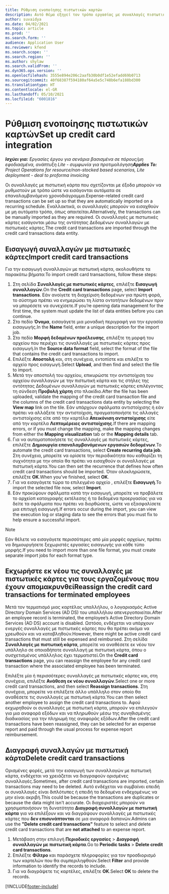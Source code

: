```yaml
---
title: Ρύθμιση ενοποίησης πιστωτικών καρτών
description: Αυτό θέμα εξηγεί τον τρόπο εργασίας με συναλλαγές πιστωτικής κάρτας που σχετίζονται με δαπάνες.
author: suvaidya
ms.date: 04/02/2021
ms.topic: article
ms.prod: ''
ms.search.form: ''
audience: Application User
ms.reviewer: kfend
ms.search.scope: ''
ms.search.region: ''
ms.author: shylaw
ms.search.validFrom: ''
ms.dyn365.ops.version: ''
ms.openlocfilehash: 3555e894e206c2aafb30b0df1e52efadd69b0713
ms.sourcegitcommit: 40f68387f594180af64a5e5c748b6efa188bd300
ms.translationtype: HT
ms.contentlocale: el-GR
ms.lasthandoff: 05/10/2021
ms.locfileid: "6001816"
---
```

# <a name="set-up-credit-card-integration"></a><span data-ttu-id="14619-103">Ρύθμιση ενοποίησης πιστωτικών καρτών</span><span class="sxs-lookup"><span data-stu-id="14619-103">Set up credit card integration</span></span>

<span data-ttu-id="14619-104">_**Ισχύει για:** Εργασίες έργου για σενάρια βασισμένα σε πόρους/μη εφοδιασμένα, ανάπτυξη Lite - συμφωνία για προτιμολόγηση_</span><span class="sxs-lookup"><span data-stu-id="14619-104">_**Applies To:** Project Operations for resource/non-stocked based scenarios, Lite deployment - deal to proforma invoicing_</span></span>

<span data-ttu-id="14619-105">Οι συναλλαγές με πιστωτική κάρτα που σχετίζονται με έξοδα μπορούν να ρυθμιστούν με τρόπο ώστε να εισάγονται αυτόματα σε επαναλαμβανόμενο χρονοδιάγραμμα.</span><span class="sxs-lookup"><span data-stu-id="14619-105">Expense-related credit card transactions can be set up so that they are automatically imported on a recurring schedule.</span></span> <span data-ttu-id="14619-106">Εναλλακτικά, οι συναλλαγές μπορούν να εισαχθούν με μη αυτόματο τρόπο, όπως απαιτείται.</span><span class="sxs-lookup"><span data-stu-id="14619-106">Alternatively, the transactions can be manually imported as they are required.</span></span> <span data-ttu-id="14619-107">Οι συναλλαγές με πιστωτικές κάρτες εισάγονται μέσω της οντότητας Δεδομένων συναλλαγών με πιστωτικές κάρτες.</span><span class="sxs-lookup"><span data-stu-id="14619-107">The credit card transactions are imported through the credit card transactions data entity.</span></span>

## <a name="import-credit-card-transactions"></a><span data-ttu-id="14619-108">Εισαγωγή συναλλαγών με πιστωτικές κάρτες</span><span class="sxs-lookup"><span data-stu-id="14619-108">Import credit card transactions</span></span>

<span data-ttu-id="14619-109">Για την εισαγωγή συναλλαγών με πιστωτική κάρτα, ακολουθήστε τα παρακάτω βήματα:</span><span class="sxs-lookup"><span data-stu-id="14619-109">To import credit card transactions, follow these steps:</span></span>

1. <span data-ttu-id="14619-110">Στη σελίδα **Συναλλαγές με πιστωτικές κάρτες**, επιλέξτε **Εισαγωγή συναλλαγών**.</span><span class="sxs-lookup"><span data-stu-id="14619-110">On the **Credit card transactions** page, select **Import transactions**.</span></span> <span data-ttu-id="14619-111">Εάν ανοίγετε τη διαχείριση δεδομένων για πρώτη φορά, το σύστημα πρέπει να ενημερώσει τη λίστα οντοτήτων δεδομένων πριν να μπορέσετε να συνεχίσετε.</span><span class="sxs-lookup"><span data-stu-id="14619-111">If you’re opening data management for the first time, the system must update the list of data entities before you can continue.</span></span>
2. <span data-ttu-id="14619-112">Στο πεδίο **Όνομα**, εισαγάγετε μια μοναδική περιγραφή για την εργασία εισαγωγής.</span><span class="sxs-lookup"><span data-stu-id="14619-112">In the **Name** field, enter a unique description for the import job.</span></span>
3. <span data-ttu-id="14619-113">Στο πεδίο **Μορφή δεδομένων προέλευσης**, επιλέξτε τη μορφή του αρχείου που περιέχει τις συναλλαγές με πιστωτικές κάρτες προς εισαγωγή.</span><span class="sxs-lookup"><span data-stu-id="14619-113">In the **Source data format** field, select the format of the file that contains the credit card transactions to import.</span></span>
4. <span data-ttu-id="14619-114">Επιλέξτε **Αποστολή** και, στη συνέχεια, εντοπίστε και επιλέξτε το αρχείο προς εισαγωγή.</span><span class="sxs-lookup"><span data-stu-id="14619-114">Select **Upload**, and then find and select the file to import.</span></span>
5. <span data-ttu-id="14619-115">Μετά την αποστολή του αρχείου, επικυρώστε την αντιστοίχιση του αρχείου συναλλαγών με την πιστωτική κάρτα και τις στήλες της οντότητας Δεδομένων συναλλαγών με πιστωτικές κάρτες επιλέγοντας τη σύνδεση **Προβολή χάρτη** στο πλακίδιο.</span><span class="sxs-lookup"><span data-stu-id="14619-115">After the file has been uploaded, validate the mapping of the credit card transaction file and the columns of the credit card transactions data entity by selecting the **View map** link on the tile.</span></span> <span data-ttu-id="14619-116">Εάν υπάρχουν σφάλματα αντιστοίχισης ή εάν πρέπει να αλλάξετε την αντιστοίχιση, πραγματοποιήστε τις αλλαγές αντιστοίχισης είτε από την καρτέλα **Απεικόνιση αντιστοίχισης** είτε από την καρτέλα **Λεπτομέρειες αντιστοίχισης**.</span><span class="sxs-lookup"><span data-stu-id="14619-116">If there are mapping errors, or if you must change the mapping, make the mapping changes from either the **Mapping visualization** tab or the **Mapping details** tab.</span></span>
6. <span data-ttu-id="14619-117">Για να αυτοματοποιήσετε τις συναλλαγές με πιστωτικές κάρτες, επιλέξτε **Δημιουργία επαναλαμβανόμενων εργασιών δεδομένων**.</span><span class="sxs-lookup"><span data-stu-id="14619-117">To automate the credit card transactions, select **Create recurring data job**.</span></span> <span data-ttu-id="14619-118">Στη συνέχεια, μπορείτε να ορίσετε την περιοδικότητα που καθορίζει τη συχνότητα με την οποία θα πρέπει να εισαχθούν οι συναλλαγές με πιστωτική κάρτα.</span><span class="sxs-lookup"><span data-stu-id="14619-118">You can then set the recurrence that defines how often credit card transactions should be imported.</span></span> <span data-ttu-id="14619-119">Όταν ολοκληρώσετε, επιλέξτε **ΟΚ**.</span><span class="sxs-lookup"><span data-stu-id="14619-119">When you’ve finished, select **OK**.</span></span>
7. <span data-ttu-id="14619-120">Για να εισαγάγετε τώρα το επιλεγμένο αρχείο , επιλέξτε **Εισαγωγή**.</span><span class="sxs-lookup"><span data-stu-id="14619-120">To import the selected file now, select **Import**.</span></span>
8. <span data-ttu-id="14619-121">Εάν προκύψουν σφάλματα κατά την εισαγωγή, μπορείτε να προβάλετε το αρχείοπ καταγραφής εκτέλεσης ή τα δεδομένα προεργασίας για να δείτε τα σφάλματα που πρέπει να διορθώσετε, ώστε να εξασφαλίσετε μια επιτυχή εισαγωγή.</span><span class="sxs-lookup"><span data-stu-id="14619-121">If errors occur during the import, you can view the execution log or staging data to see the errors that you must fix to help ensure a successful import.</span></span>

> [!NOTE]
> <span data-ttu-id="14619-122">Εάν θέλετε να εισαγάγετε περισσότερες από μία μορφές αρχείων, πρέπει να δημιουργήσετε ξεχωριστές εργασίες εισαγωγής για κάθε τύπο μορφής.</span><span class="sxs-lookup"><span data-stu-id="14619-122">If you need to import more than one file format, you must create separate import jobs for each format type.</span></span>

## <a name="reassign-the-credit-card-transactions-for-terminated-employees"></a><span data-ttu-id="14619-123">Εκχωρήστε εκ νέου τις συναλλαγές με πιστωτικές κάρτες για τους εργαζομένους που έχουν απομακρυνθεί</span><span class="sxs-lookup"><span data-stu-id="14619-123">Reassign the credit card transactions for terminated employees</span></span>

<span data-ttu-id="14619-124">Μετά τον τερματισμό μιας καρτέλας υπαλλήλου, ο λογαριασμός Active Directory Domain Services (AD DS) του υπαλλήλου απενεργοποιείται.</span><span class="sxs-lookup"><span data-stu-id="14619-124">After an employee record is terminated, the employee’s Active Directory Domain Services (AD DS) account is disabled.</span></span> <span data-ttu-id="14619-125">Ωστόσο, ενδέχεται να υπάρχουν ενεργές συναλλαγές με πιστωτικές κάρτες που θα πρέπει ακόμα να χρεωθούν και να καταβληθούν.</span><span class="sxs-lookup"><span data-stu-id="14619-125">However, there might be active credit card transactions that must still be expensed and reimbursed.</span></span> <span data-ttu-id="14619-126">Στη σελίδα **Συναλλαγές με πιστωτική κάρτα**, μπορείτε να αναθέσετε εκ νέου τον υπάλληλο σε οποιαδήποτε συναλλαγή με πιστωτική κάρτα, όπου ο συσχετισμένος υπάλληλος έχει τερματιστεί.</span><span class="sxs-lookup"><span data-stu-id="14619-126">On the **Credit card transactions** page, you can reassign the employee for any credit card transaction where the associated employee has been terminated.</span></span>

<span data-ttu-id="14619-127">Επιλέξτε μία ή περισσότερες συναλλαγές με πιστωτικές κάρτες και, στη συνέχεια, επιλέξτε **Ανάθεση εκ νέου συναλλαγών**.</span><span class="sxs-lookup"><span data-stu-id="14619-127">Select one or more credit card transactions, and then select **Reassign transactions**.</span></span> <span data-ttu-id="14619-128">Στη συνέχεια, μπορείτε να επιλέξετε άλλο υπάλληλο στον οποίο θα αναθέσετε τις συναλλαγές με πιστωτική κάρτα.</span><span class="sxs-lookup"><span data-stu-id="14619-128">You can then select another employee to assign the credit card transactions to.</span></span> <span data-ttu-id="14619-129">Αφού εκχωρηθούν οι συναλλαγές με πιστωτική κάρτα, μπορούν να επιλεγούν για μια αναφορά εξόδων και να πληρωθούν μέσω της συνηθισμένης διαδικασίας για την πληρωμή της αναφοράς εξόδων.</span><span class="sxs-lookup"><span data-stu-id="14619-129">After the credit card transactions have been reassigned, they can be selected for an expense report and paid through the usual process for expense report reimbursement.</span></span>

## <a name="delete-credit-card-transactions"></a><span data-ttu-id="14619-130">Διαγραφή συναλλαγών με πιστωτική κάρτα</span><span class="sxs-lookup"><span data-stu-id="14619-130">Delete credit card transactions</span></span> 

<span data-ttu-id="14619-131">Ορισμένες φορές, μετά την εισαγωγή των συναλλαγών με πιστωτική κάρτα, ενδέχεται να χρειάζεται να διαγραφούν ορισμένες συναλλαγές.</span><span class="sxs-lookup"><span data-stu-id="14619-131">Sometimes, after credit card transactions are imported, certain transactions may need to be deleted.</span></span> <span data-ttu-id="14619-132">Αυτό ενδέχεται να συμβαίνει επειδή οι συναλλαγές είναι διπλότυπες ή επειδή τα δεδομένα ενδεχομένως να μην είναι ακριβή.</span><span class="sxs-lookup"><span data-stu-id="14619-132">This could be because the transactions are duplicates or because the data might isn't accurate.</span></span> <span data-ttu-id="14619-133">Οι διαχειριστές μπορούν να χρησιμοποιήσουν τη δυνατότητα **Διαγραφή συναλλαγών με πιστωτική κάρτα** για να επιλέξουν και να διαγράψουν συναλλαγές με πιστωτικές κάρτες που **δεν επισυνάπτονται** σε μια αναφορά δαπανών.</span><span class="sxs-lookup"><span data-stu-id="14619-133">Admins can use the **"Delete credit card transactions"** feature to select and delete credit card transactions that are **not attached** to an expense report.</span></span> 

1. <span data-ttu-id="14619-134">Μετάβαση στην επιλογή **Περιοδικές εργασίες** > **Διαγραφή συναλλαγών με πιστωτική κάρτα**.</span><span class="sxs-lookup"><span data-stu-id="14619-134">Go to **Periodic tasks** > **Delete credit card transactions**.</span></span>
2. <span data-ttu-id="14619-135">Επιλέξτε **Φίλτρο** και παράσχετε πληροφορίες για τον προσδιορισμό των καρτελών που θα συμπεριληφθούν.</span><span class="sxs-lookup"><span data-stu-id="14619-135">Select **Filter** and provide information to identify the records to include.</span></span>
3. <span data-ttu-id="14619-136">Για να διαγράψετε τις καρτέλες, επιλέξτε **OK**.</span><span class="sxs-lookup"><span data-stu-id="14619-136">Select **OK** to delete the records.</span></span> 

[!INCLUDE[footer-include](../includes/footer-banner.md)]
